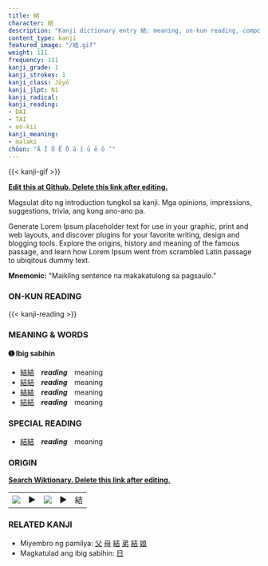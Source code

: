 ```yaml
---
title: 結
character: 結
description: "Kanji dictionary entry 結: meaning, on-kun reading, compounds, origin, related kanji"
content_type: kanji
featured_image: "/結.gif"
weight: 111
frequency: 111
kanji_grade: 1
kanji_strokes: 1
kanji_class: Jōyō
kanji_jlpt: N1
kanji_radical: 
kanji_reading: 
- DAI
- TAI
- oo-kii
kanji_meaning:
- malaki
chōon: "Ā Ī Ū Ē Ō ā ī ū ē ō ’"
---
```

[//]: # (Don't edit the line below. Kanji animated GIF code is automatically generated.)
{{< kanji-gif >}}

[//]: # (Edit below this line.)

**[Edit this at Github. Delete this link after editing.](https://github.com/tim0g/tim/tree/main/content/kanji/結/index.md)**

Magsulat dito ng introduction tungkol sa kanji. Mga opinions, impressions, suggestions, trivia, ang kung ano-ano pa.

Generate Lorem Ipsum placeholder text for use in your graphic, print and web layouts, and discover plugins for your favorite writing, design and blogging tools. Explore the origins, history and meaning of the famous passage, and learn how Lorem Ipsum went from scrambled Latin passage to ubiqitous dummy text.
 
**Mnemonic:** "Maikling sentence na makakatulong sa pagsaulo."

### ON-KUN READING

[//]: # (Don't edit the line below. ON-KUN READING code is automatically generated.)
{{< kanji-reading >}}

### MEANING & WORDS

#### ➊ **Ibig sabihin**
  - [結](../結)[結](../結)　***reading***　meaning
  - [結](../結)[結](../結)　***reading***　meaning
  - [結](../結)[結](../結)　***reading***　meaning
  - [結](../結)[結](../結)　***reading***　meaning

### SPECIAL READING
  - [結](../結)[結](../結)　***reading***　meaning

### ORIGIN

**[Search Wiktionary. Delete this link after editing.](https://wiktionary.org/wiki/結)**
<table class="kanji-table"><tr><td>
<img src="60px-結-bronze.svg.png">
</td><td>▶</td><td>
<img src="60px-結-oracle.svg.png">
</td><td>▶</td>
<td class="kanji-origin">結</td>
</tr></table>

### RELATED KANJI
- Miyembro ng pamilya: [父](../父) [母](../母) [結](../結) [弟](../弟) [結](../結) [娘](../娘)
- Magkatulad ang ibig sabihin: [日](../日)

